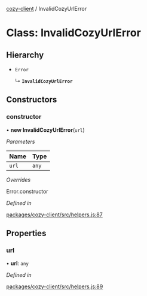 [cozy-client](../README.md) / InvalidCozyUrlError

# Class: InvalidCozyUrlError

## Hierarchy

*   `Error`

    ↳ **`InvalidCozyUrlError`**

## Constructors

### constructor

• **new InvalidCozyUrlError**(`url`)

*Parameters*

| Name | Type |
| :------ | :------ |
| `url` | `any` |

*Overrides*

Error.constructor

*Defined in*

[packages/cozy-client/src/helpers.js:87](https://github.com/cozy/cozy-client/blob/master/packages/cozy-client/src/helpers.js#L87)

## Properties

### url

• **url**: `any`

*Defined in*

[packages/cozy-client/src/helpers.js:89](https://github.com/cozy/cozy-client/blob/master/packages/cozy-client/src/helpers.js#L89)
